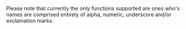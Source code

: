 Please note that currently the only functions supported are ones who's names
are comprised entirely of alpha, numeric, underscore and/or exclamation marks.